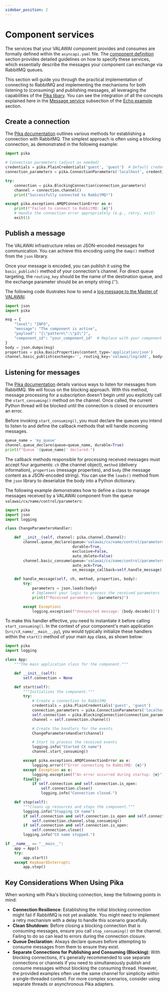 ```yaml
---
sidebar_position: 2
---
```


# Component services

The services that your VALAWAI component provides and consumes are formally defined within
the `asyncapi.yaml` file. The [component definition](/docs/architecture/implementations/component#interaction-specification)
section provides detailed guidelines on how to specify these services, which essentially 
describe the messages your component can exchange via RabbitMQ queues.

This section will guide you through the practical implementation of connecting to RabbitMQ 
and implementing the mechanisms for both listening to (consuming) and publishing messages, 
all leveraging the capabilities of the [Pika libary](https://pika.readthedocs.io/en/stable/).
You can see the integration of all the concepts explained here in
the [Message service](/tutorials/how_python_component/echo_example/step_03#understanding-the-messageservice)
subsection of the [Echo example](/tutorials/how_python_component/echo_example) section.


## Create a connection

The [Pika documentation](https://pika.readthedocs.io/en/stable/modules/adapters/index.html) outlines
various methods for establishing a connection with RabbitMQ. The simplest approach is often using
a blocking connection, as demonstrated in the following example:

```python
import pika

# Connection parameters (adjust as needed)
credentials = pika.PlainCredentials('guest', 'guest')  # Default credentials
connection_parameters = pika.ConnectionParameters('localhost', credentials=credentials)

try:
    connection = pika.BlockingConnection(connection_parameters)
    channel = connection.channel()
    print("Successfully connected to RabbitMQ!")

except pika.exceptions.AMQPConnectionError as e:
    print(f"Failed to connect to RabbitMQ: {e}")
    # Handle the connection error appropriately (e.g., retry, exit)
    exit(1)
```

## Publish a message

The VALAWAI infrastructure relies on JSON-encoded messages for communication. You can achieve 
this encoding using the `dump()` method from the `json` library.

Once your message is encoded, you can publish it using the `basic_publish()` method 
of your connection's channel. For direct queue targeting, the `routing_key` should be 
the name of the destination queue, and the exchange parameter should be an empty string ('').

The following code illustrates how to send a [log message to the Master of VALAWAI](/docs/architecture/implementations/mov/add_log).

```python
import json
import pika

msg = {
    "level": "INFO",
    "message": "The component is active",
    "payload": "{\"pattern\":\"p1\"}",
    "component_id": "your_component_id"  # Replace with your component's ID
}
body = json.dumps(msg)
properties = pika.BasicProperties(content_type='application/json')
channel.basic_publish(exchange='', routing_key='valawai/log/add', body=body, properties=properties)
```
        

## Listening for messages

The [Pika documentation](https://pika.readthedocs.io/en/stable/) details various ways 
to listen for messages from RabbitMQ. We will focus on the blocking approach. With this method, 
message processing for a subscription doesn't begin until you explicitly call the `start_consuming()`
method on the channel. Once called, the current Python thread will be blocked until the connection
is closed or encounters an error.

Before invoking `start_consuming()`, you must declare the queues you intend to listen to and define 
the callback methods that will handle incoming messages.

```python
queue_name = 'my_queue'
channel.queue_declare(queue=queue_name, durable=True)
print(f"Queue '{queue_name}' declared.")
```

The callback methods responsible for processing received messages must accept four arguments:
`ch` (the channel object), `method` (delivery information), `properties` (message properties), 
and `body` (the message content as a JSON-encoded string). You can use the `loads()` method from 
the `json` library to deserialize the body into a Python dictionary.

The following example demonstrates how to define a class to manage messages received by 
a VALAWAI component from the queue `valawai/cx/name/control/parameters`:

```python
import pika
import json
import logging

class ChangeParametersHandler:

    def __init__(self, channel: pika.channel.Channel):
        channel.queue_declare(queue='valawai/cx/name/control/parameters',
                              durable=True,
                              exclusive=False,
                              auto_delete=False)
        channel.basic_consume(queue='valawai/cx/name/control/parameters',
                              auto_ack=True,
                              on_message_callback=self.handle_message)

    def handle_message(self, ch, method, properties, body):
        try:
            parameters = json.loads(body)
            # Implement your logic to process the received parameters
            print(f"Received parameters: {parameters}")

        except Exception:
            logging.exception(f"Unexpected message: {body.decode()}")
```

To make this handler effective, you need to instantiate it before calling `start_consuming()`. 
In the context of your component's main application (`src/cX_name/__main__.py`), you would 
typically initialize these handlers within the `start()` method of your main `App` class, 
as shown below:

```python 
import pika
import logging

class App:
    """The main application class for the component."""

    def __init__(self):
        self.connection = None

    def start(self):
        """Initializes the component."""
        try:
            # Create a connection to RabbitMQ
            credentials = pika.PlainCredentials('guest', 'guest')
            connection_parameters = pika.ConnectionParameters('localhost', credentials=credentials)
            self.connection = pika.BlockingConnection(connection_parameters)
            channel = self.connection.channel()

            # Create the handlers for the events
            ChangeParametersHandler(channel)

            # Start to process the received events
            logging.info("Started CX name")
            channel.start_consuming()

        except pika.exceptions.AMQPConnectionError as e:
            logging.error(f"Error connecting to RabbitMQ: {e}")
        except Exception as e:
            logging.exception(f"An error occurred during startup: {e}")
        finally:
            if self.connection and self.connection.is_open:
                self.connection.close()
                logging.info("Connection closed.")

    def stop(self):
        """Cleans up resources and stops the component."""
        logging.info("Stopping CX name")
        if self.connection and self.connection.is_open and self.connection.channel.is_consuming:
            self.connection.channel.stop_consuming()
        if self.connection and self.connection.is_open:
            self.connection.close()
        logging.info("CX name stopped.")

if __name__ == "__main__":
    app = App()
    try:
        app.start()
    except KeyboardInterrupt:
        app.stop()
```


## Key Considerations When Using Pika

When working with Pika's blocking connection, keep the following points in mind:

 * __Connection Resilience__: Establishing the initial blocking connection might fail 
 if RabbitMQ is not yet available. You might need to implement a retry mechanism with 
 a delay to handle this scenario gracefully.
 * __Clean Shutdown__: Before closing a blocking connection that is consuming messages, 
 ensure you call `stop_consuming()` on the channel. Failing to do so can lead to errors during 
 the connection closure.
 * __Queue Declaration__: Always declare queues before attempting to consume messages 
 from them to ensure they exist.
 * __Separate Connections for Publishing and Consuming (Blocking)__: With blocking connections, 
 it's generally recommended to use separate connections or channels if you need to simultaneously 
 publish and consume messages without blocking the consuming thread. However, the provided examples 
 often use the same channel for simplicity within a single-threaded context. For more complex 
 scenarios, consider using separate threads or asynchronous Pika adapters.


